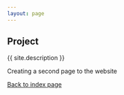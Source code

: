 ```yaml
---
layout: page
---
```

## Project
{{ site.description }}

Creating a second page to the website

[Back to index page](index.md)
